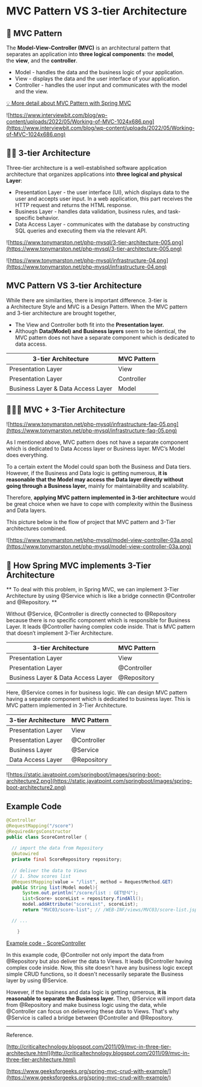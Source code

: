 # MVC Pattern VS 3-tier Architecture

## 🤺 MVC Pattern

The **Model-View-Controller (MVC)** is an architectural pattern that separates an application into **three logical components**: the **model**, the **view**, and the **controller**.

- Model - handles the data and the business logic of your application.
- View - displays the data and the user interface of your application.
- Controller - handles the user input and communicates with the model and the view.

[💡 More detail about MVC Pattern with Spring MVC](../Spring/SpringMVC#-mvc-pattern)

![https://www.interviewbit.com/blog/wp-content/uploads/2022/05/Working-of-MVC-1024x686.png](https://www.interviewbit.com/blog/wp-content/uploads/2022/05/Working-of-MVC-1024x686.png)

## 🤾‍♀️ 3-tier Architecture

Three-tier architecture is a well-established software application architecture that organizes applications into **three logical and physical Layer**: 

- Presentation Layer - the user interface (UI), which displays data to the user and accepts user input. In a web application, this part receives the HTTP request and returns the HTML response.
- Business Layer - handles data validation, business rules, and task-specific behavior.
- Data Access Layer - communicates with the database by constructing SQL queries and executing them via the relevant API.

![https://www.tonymarston.net/php-mysql/3-tier-architecture-005.png](https://www.tonymarston.net/php-mysql/3-tier-architecture-005.png)

![https://www.tonymarston.net/php-mysql/infrastructure-04.png](https://www.tonymarston.net/php-mysql/infrastructure-04.png)

## MVC Pattern VS 3-tier Architecture

While there are similarities, there is important difference. 3-tier is a Architecture Style and MVC is a Design Pattern. When the MVC pattern and 3-tier architecture are brought together,

- The View and Controller both fit into the **Presentation layer.**
- Although **Data(Model) and Business layers** seem to be identical, the MVC pattern does not have a separate component which is dedicated to data access.

| 3-tier Architecture | MVC Pattern |
| --- | --- |
| Presentation Layer | View |
| Presentation Layer | Controller |
| Business Layer & Data Access Layer | Model |

## 🤾‍♀️🤺 MVC + 3-Tier Architecture

![https://www.tonymarston.net/php-mysql/infrastructure-faq-05.png](https://www.tonymarston.net/php-mysql/infrastructure-faq-05.png)

As I mentioned above, MVC pattern does not have a separate component which is dedicated to Data Access layer or Business layer. MVC’s Model does everything.

To a certain extent the Model could span both the Business and Data tiers. However, if the Business and Data logic is getting numerous, **it is reasonable that the Model may access the Data layer directly without going through a Business layer,** mainly for maintainability and scalability.

Therefore, **applying MVC pattern implemented in 3-tier architecture** would be great choice when we have to cope with complexity within the Business and Data layers.

This picture below is the flow of project that MVC pattern and 3-Tier architectures combined.

![https://www.tonymarston.net/php-mysql/model-view-controller-03a.png](https://www.tonymarston.net/php-mysql/model-view-controller-03a.png)

## 🌱 How Spring MVC implements 3-Tier Architecture

** To deal with this problem, in Spring MVC, we can implement 3-Tier Architecture by using @Service which is like a bridge connectin @Controller and @Repository. **

Without @Service, @Controller is directly connected to @Repository because there is no specific component which is responsible for Business Layer. It leads @Controller having complex code inside. That is MVC pattern that doesn’t implement 3-Tier Architecture.

| 3-tier Architecture | MVC Pattern |
| --- | --- |
| Presentation Layer | View |
| Presentation Layer   | @Controller |
| Business Layer & Data Access Layer | @Repository |

Here, @Service comes in for business logic. We can design MVC pattern having a separate component which is dedicated to business layer. This is MVC pattern implemented in 3-Tier Architecture.

| 3-tier Architecture | MVC Pattern |
| --- | --- |
| Presentation Layer | View |
| Presentation Layer | @Controller |
| Business Layer  | @Service |
| Data Access Layer | @Repository |

![https://static.javatpoint.com/springboot/images/spring-boot-architecture2.png](https://static.javatpoint.com/springboot/images/spring-boot-architecture2.png)


## Example Code

```java
@Controller
@RequestMapping("/score") 
@RequiredArgsConstructor  
public class ScoreController {  
 
  // import the data from Repository
  @Autowired
  private final ScoreRepository repository; 
  
  // deliver the data to Views
  // 1. Show scores list
  @RequestMapping(value = "/list", method = RequestMethod.GET)
  public String list(Model model){
      System.out.println("/score/list : GET방식");
      List<Score> scoreList = repository.findAll();
      model.addAttribute("scoreList", scoreList);
      return "MVC03/score-list"; // /WEB-INF/views/MVC03/score-list.jsp

  // ...

    }
```
[Example code - ScoreController](https://github.com/serinryu/blog-example-code/blob/8f503da746d251ac2fc2ceafcc65978395a6b7e1/spring/mvc/src/main/java/com/spring/mvc/MVC03/controller/ScoreController.java)

In this example code, @Controller not only import the data from @Repository but also deliver the data to Views. It leads @Controller having complex code inside. Now, this site doesn't have any business logic except simple CRUD functions, so it doesn't necessarily separate the Business layer by using @Service. 

However, if the business and data logic is getting numerous, **it is reasonable to separate the Business layer.**  Then, @Service will import data from @Repository and make business logic using the data, while @Controller can focus on delievering these  data to Views. That's why @Service is called a bridge between @Controller and @Repository.

---

Reference.

[http://criticaltechnology.blogspot.com/2011/09/mvc-in-three-tier-architecture.html](http://criticaltechnology.blogspot.com/2011/09/mvc-in-three-tier-architecture.html)

[https://www.geeksforgeeks.org/spring-mvc-crud-with-example/](https://www.geeksforgeeks.org/spring-mvc-crud-with-example/)